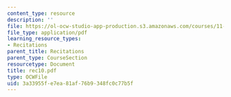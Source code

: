 ```yaml
---
content_type: resource
description: ''
file: https://ol-ocw-studio-app-production.s3.amazonaws.com/courses/11-204-planning-communications-and-digital-media-fall-2004/3a33955fe7ea81af76b9348fc0c77b5f_rec10.pdf
file_type: application/pdf
learning_resource_types:
- Recitations
parent_title: Recitations
parent_type: CourseSection
resourcetype: Document
title: rec10.pdf
type: OCWFile
uid: 3a33955f-e7ea-81af-76b9-348fc0c77b5f
---
```

